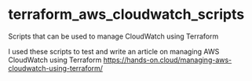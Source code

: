 # terraform_aws_cloudwatch_scripts

Scripts that can be used to manage CloudWatch using Terraform

I used these scripts to test and write an article on managing AWS CloudWatch using Terraform https://hands-on.cloud/managing-aws-cloudwatch-using-terraform/
